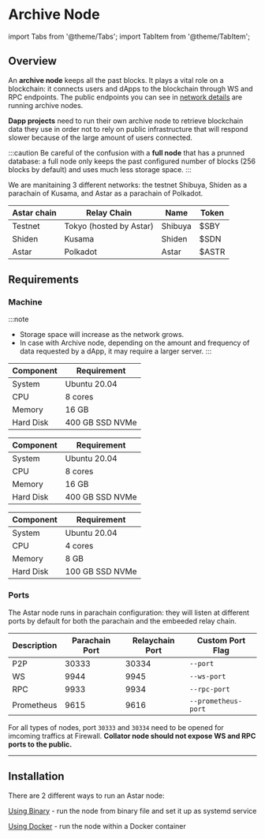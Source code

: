 # Archive Node

import Tabs from '@theme/Tabs';
import TabItem from '@theme/TabItem';

## Overview

An **archive node** keeps all the past blocks. It plays a vital role on a blockchain: it connects users and dApps to the blockchain through WS and RPC endpoints. The public endpoints you can see in [network details](/docs/quickstart/endpoints) are running archive nodes.

**Dapp projects** need to run their own archive node to retrieve blockchain data they use in order not to rely on public infrastructure that will respond slower because of the large amount of users connected.

:::caution
Be careful of the confusion with a **full node** that has a prunned database: a full node only keeps the past configured number of blocks (256 blocks by default) and uses much less storage space.
:::

We are manitaining 3 different networks: the testnet Shibuya, Shiden as a parachain of Kusama, and Astar as a parachain of Polkadot.

| Astar chain | Relay Chain | Name | Token |
|---|---|---|---|
| Testnet | Tokyo (hosted by Astar) | Shibuya | $SBY |
| Shiden | Kusama | Shiden | $SDN |
| Astar | Polkadot | Astar | $ASTR |

## Requirements
### Machine
:::note
- Storage space will increase as the network grows.
- In case with Archive node, depending on the amount and frequency of data requested by a dApp, it may require a larger server.
:::

<Tabs>
<TabItem value="astar" label="Astar" default>

| Component | Requirement |
|---|---|
| System | Ubuntu 20.04 |
| CPU | 8 cores |
| Memory | 16 GB |
| Hard Disk | 400 GB SSD NVMe |

</TabItem>

<TabItem value="shiden" label="Shiden" default>

| Component | Requirement |
|---|---|
| System | Ubuntu 20.04 |
| CPU | 8 cores |
| Memory | 16 GB |
| Hard Disk | 400 GB SSD NVMe |

</TabItem>

<TabItem value="shibuya" label="Shibuya" default>

| Component | Requirement |
|---|---|
| System | Ubuntu 20.04 |
| CPU | 4 cores |
| Memory | 8 GB |
| Hard Disk | 100 GB SSD NVMe |

</TabItem>
</Tabs>

### Ports
The Astar node runs in parachain configuration: they will listen at different ports by default for both the parachain and the embeeded relay chain.

|Description| Parachain Port | Relaychain Port | Custom Port Flag |
|---|---|---|---|
| P2P | 30333 | 30334 | `--port` |
| WS | 9944 | 9945 | `--ws-port` |
| RPC | 9933 | 9934 | `--rpc-port` |
| Prometheus | 9615 | 9616 | `--prometheus-port` |

For all types of nodes, port `30333` and `30334` need to be opened for imcoming traffics at Firewall.
**Collator node should not expose WS and RPC ports to the public.**

---

## Installation

There are 2 different ways to run an Astar node:

[Using Binary](/docs/nodes/archive-node/binary) - run the node from binary file and set it up as systemd service

[Using Docker](/docs/nodes/archive-node/docker) - run the node within a Docker container
